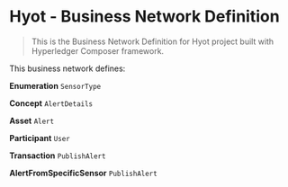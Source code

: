 # Hyot - Business Network Definition

> This is the Business Network Definition for Hyot project built with Hyperledger Composer framework.

This business network defines:

**Enumeration**
`SensorType`

**Concept**
`AlertDetails`

**Asset**
`Alert`

**Participant**
`User`

**Transaction**
`PublishAlert`

**AlertFromSpecificSensor**
`PublishAlert`
